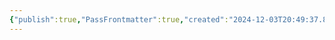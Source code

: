 ```yaml
---
{"publish":true,"PassFrontmatter":true,"created":"2024-12-03T20:49:37.899+05:30","updated":"2024-12-26T09:37:58.200+05:30"}
---
```


